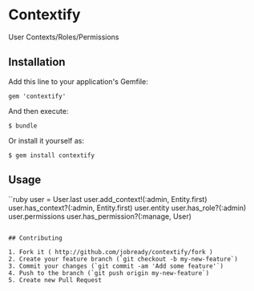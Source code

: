 # Contextify

User Contexts/Roles/Permissions

## Installation

Add this line to your application's Gemfile:

    gem 'contextify'

And then execute:

    $ bundle

Or install it yourself as:

    $ gem install contextify

## Usage

``ruby
user = User.last
user.add_context!(:admin, Entity.first)
user.has_context?(:admin, Entity.first)
user.entity
user.has_role?(:admin)
user.permissions
user.has_permission?(:manage, User)
```

## Contributing

1. Fork it ( http://github.com/jobready/contextify/fork )
2. Create your feature branch (`git checkout -b my-new-feature`)
3. Commit your changes (`git commit -am 'Add some feature'`)
4. Push to the branch (`git push origin my-new-feature`)
5. Create new Pull Request

